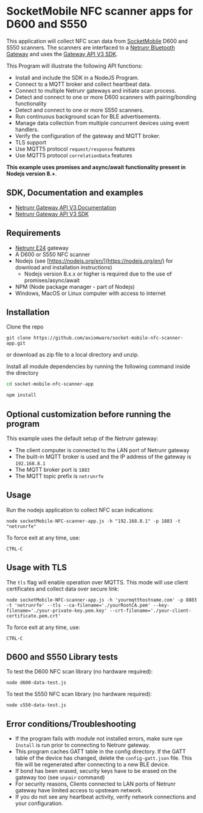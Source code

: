 # SocketMobile NFC scanner apps for D600 and S550

This application will collect NFC scan data from [SocketMobile](https://www.socketmobile.com/products/contactless/socketscan/s550-Bluetooth-RFID-reader) D600 and S550 scanners. The scanners are interfaced to a [Netrunr Bluetooth Gateway](http://www.axiomware.com) and uses the [Gateway API V3 SDK](https://github.com/axiomware/gapi-v3-sdk-js.git).

This Program will illustrate the following API functions:
- Install and include the SDK in a NodeJS Program.
- Connect to a MQTT broker and collect heartbeat data.
- Connect to multiple Netrunr gateways and initiate scan process.
- Detect and connect to one or more D600 scanners with pairing/bonding functionality
- Detect and connect to one or more S550 scanners.
- Run continuous background scan for BLE advertisements.
- Manage data collection from multiple concurrent devices using event handlers.
- Verify the configuration of the gateway and MQTT broker.
- TLS support
- Use MQTT5 protocol `request/response` features
- Use MQTT5 protocol `correlationData` features

**This example uses promises and async/await functionality present in Nodejs version 8.+**.

## SDK, Documentation and examples
- [Netrunr Gateway API V3 Documentation](http://www.axiomware.com/apidocs/index.html)
- [Netrunr Gateway API V3 SDK](https://github.com/axiomware/gapi-v3-sdk-js.git)

## Requirements

- [Netrunr E24](https://www.axiomware.com/netrunr-e24-product/) gateway
- A D600 or S550 NFC scanner
- Nodejs (see [https://nodejs.org/en/](https://nodejs.org/en/) for download and installation instructions)
  - Nodejs version 8.x.x or higher is required due to the use of promises/async/await
- NPM (Node package manager - part of Nodejs)   
- Windows, MacOS or Linux computer with access to internet

## Installation

Clone the repo

`git clone https://github.com/axiomware/socket-mobile-nfc-scanner-app.git`

or download as zip file to a local directory and unzip.

Install all module dependencies by running the following command inside the directory

```bash
cd socket-mobile-nfc-scanner-app

npm install
```

## Optional customization before running the program
This example uses the default setup of the Netrunr gateway:
- The client computer is connected to the LAN port of Netrunr gateway
- The built-in MQTT broker is used and the IP address of the gateway is `192.168.8.1`
- The MQTT broker port is `1883`
- The MQTT topic prefix is `netrunrfe`

## Usage

Run the nodejs application to collect NFC scan indications:

`node socketMobile-NFC-scanner-app.js -h "192.168.8.1" -p 1883 -t "netrunrfe"`

To force exit at any time, use:

`CTRL-C`  

## Usage with TLS

The `tls` flag will enable operation over MQTTS. This mode will use client certificates and collect data over secure link:

`node socketMobile-NFC-scanner-app.js -h 'yourmqtthostname.com' -p 8883 -t 'netrunrfe' --tls --ca-filename='./yourRootCA.pem' --key-filename='./your-private-key.pem.key' --crt-filename='./your-client-certificate.pem.crt'`

To force exit at any time, use:

`CTRL-C`  

## D600 and S550 Library tests

To test the D600 NFC scan library (no hardware required):

`node d600-data-test.js`

To test the S550 NFC scan library (no hardware required):

`node s550-data-test.js`

## Error conditions/Troubleshooting

- If the program fails with module not installed errors, make sure `npm Install` is run prior to connecting to Netrunr gateway.
- This program caches GATT table in the config directory. If the GATT table of the device has changed, delete the `config-gatt.json` file. This file will be regenerated after connecting to a new BLE device.
- If bond has been erased, security keys have to be erased on the gateway too (see `unpair` command)
- For security reasons, Clients connected to LAN ports of Netrunr gateway have limited access to upstream network.
- If you do not see any heartbeat activity, verify network connections and your configuration.
